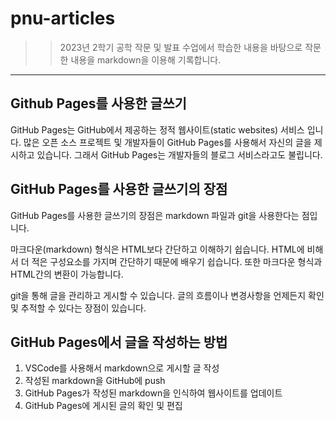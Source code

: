 # pnu-articles

>>2023년 2학기 공학 작문 및 발표 수업에서 학습한 내용을 바탕으로 작문한 내용을 markdown을 이용해 기록합니다.
---
## Github Pages를 사용한 글쓰기

GitHub Pages는 GitHub에서 제공하는 정적 웹사이트(static websites) 서비스 입니다. 많은 오픈 소스 프로젝트 및 개발자들이 GitHub Pages를 사용해서 자신의 글을 제시하고 있습니다. 그래서 GitHub Pages는 개발자들의 블로그 서비스라고도 불립니다.

## GitHub Pages를 사용한 글쓰기의 장점

GitHub Pages를 사용한 글쓰기의 장점은 markdown 파일과 git을 사용한다는 점입니다.

마크다운(markdown) 형식은 HTML보다 간단하고 이해하기 쉽습니다.  HTML에 비해서 더 적은 구성요소를 가지며 간단하기 때문에 배우기 쉽습니다. 또한 마크다운 형식과 HTML간의 변환이 가능합니다.

git을 통해 글을 관리하고 게시할 수 있습니다. 글의 흐름이나 변경사항을 언제든지 확인 및 추적할 수 있다는 장점이 있습니다.


## GitHub Pages에서 글을 작성하는 방법

1. VSCode를 사용해서 markdown으로 게시할 글 작성
2. 작성된 markdown을 GitHub에 push
3. GitHub Pages가 작성된 markdown을 인식하여 웹사이트를 업데이트
4. GitHub Pages에 게시된 글의 확인 및 편집


